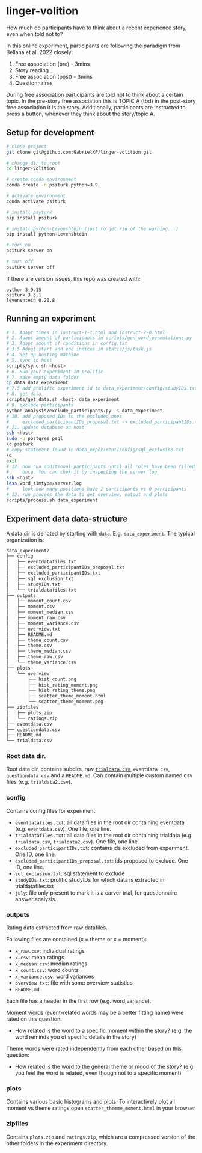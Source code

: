 # linger-volition

How much do participants have to think about a recent experience story, even when told not to?

In this online experiment, participants are following the paradigm from Bellana et al. 2022 closely:

1. Free association (pre) - 3mins
2. Story reading
3. Free association (post) - 3mins
4. Questionnaires

During free association participants are told not to think about a certain topic. In the pre-story free association this is TOPIC A (tbd) in the post-story free association it is the story.
Additionally, participants are instructed to press a button, whenever they think about the story/topic A.

## Setup for development

```sh
# clone project
git clone git@github.com:GabrielKP/linger-volition.git

# change dir to root
cd linger-volition

# create conda environment
conda create -n psiturk python=3.9

# activate environment
conda activate psiturk

# install psyturk
pip install psiturk

# install python-Levenshtein (just to get rid of the warning...)
pip install python-Levenshtein

# turn on
psiturk server on

# turn off
psiturk server off
```

If there are version issues, this repo was created with:

```
python 3.9.15
psiturk 3.3.1
levenshtein 0.20.8
```

## Running an experiment

```bash
# 1. Adapt times in instruct-1-1.html and instruct-2-0.html
# 2. Adapt amount of participants in scripts/gen_word_permutations.py
# 3. Adapt amount of conditions in config.txt
# 3.5 Adpat start and end indices in static/js/task.js
# 4. Set up hosting machine
# 5. sync to host
scripts/sync.sh <host>
# 6. Run your experiment in prolific
# 7. make empty data folder
cp data data_experiment
# 7.5 add prolific experiment id to data_experiment/config/studyIDs.txt
# 8. get data
scripts/get_data.sh <host> data_experiment
# 9. exclude participants
python analysis/exclude_participants.py -s data_experiment
# 10. add proposed IDs to the excluded ones
#     excluded_participantIDs_proposal.txt -> excluded_participantIDs.txt
# 11. update database on host
ssh <host>
sudo -u postgres psql
\c psiturk
# copy statement found in data_experiment/config/sql_exclusion.txt
\q
exit
# 12. now run additional participants until all roles have been filled at least
#     once. You can chek it by inspecting the server log
ssh <host>
less word_simtype/server.log
#     look how many positions have 1 participants vs 0 participants
# 13. run process the data to get overview, output and plots
scripts/process.sh data_experiment
```

## Experiment data data-structure

A data dir is denoted by starting with `data`. E.g. `data_experiment`.
The typical organization is:

```bash
data_experiment/
├── config
│   ├── eventdatafiles.txt
│   ├── excluded_participantIDs_proposal.txt
│   ├── excluded_participantIDs.txt
│   ├── sql_exclusion.txt
│   ├── studyIDs.txt
│   └── trialdatafiles.txt
├── outputs
│   ├── moment_count.csv
│   ├── moment.csv
│   ├── moment_median.csv
│   ├── moment_raw.csv
│   ├── moment_variance.csv
│   ├── overview.txt
│   ├── README.md
│   ├── theme_count.csv
│   ├── theme.csv
│   ├── theme_median.csv
│   ├── theme_raw.csv
│   └── theme_variance.csv
├── plots
│   └── overview
│       ├── hist_count.png
│       ├── hist_rating_moment.png
│       ├── hist_rating_theme.png
│       ├── scatter_theme_moment.html
│       └── scatter_theme_moment.png
├── zipfiles
│   ├── plots.zip
│   └── ratings.zip
├── eventdata.csv
├── questiondata.csv
├── README.md
└── trialdata.csv
```

### Root data dir.

Root data dir, contains subdirs, raw
[`trialdata.csv`](https://psiturk.readthedocs.io/en/stable/recording.html#recording-trial-data),
`eventdata.csv`, `questiondata.csv` and a `README.md`.
Can contain multiple custom named csv files (e.g. `trialdata2.csv`).

### config

Contains config files for experiment:

- `eventdatafiles.txt`: all data files in the root dir containing eventdata (e.g. `eventdata.csv`). One file, one line.
- `trialdatafiles.txt`: all data files in the root dir containing trialdata (e.g. `trialdata.csv`, `trialdata2.csv`). One file, one line.
- `excluded_participantIDs.txt`: contains ids excluded from experiment. One ID, one line.
- `excluded_participantIDs_proposal.txt`: ids proposed to exclude. One ID, one line.
- `sql_exclusion.txt`: sql statement to exclude
- `studyIDs.txt`: prolific studyIDs for which data is extracted in trialdatafiles.txt
- `july`: file only present to mark it is a carver trial, for questionnaire answer analysis.

### outputs

Rating data extracted from raw datafiles.

Following files are contained (x = theme or x = moment):

- `x_raw.csv`: individual ratings
- `x.csv`: mean ratings
- `x_median.csv`: median ratings
- `x_count.csv`: word counts
- `x_variance.csv`: word variances
- `overview.txt`: file with some overview statistics
- `README.md`

Each file has a header in the first row (e.g. word,variance).

Moment words (event-related words may be a better fitting name) were rated
on this question:

- How related is the word to a specific moment within the story?
  (e.g. the word reminds you of specific details in the story)

Theme words were rated independently from each other based on this question:

- How related is the word to the general theme or mood of the story?
  (e.g. you feel the word is related, even though not to a specific moment)

### plots

Contains various basic histograms and plots.
To interactively plot all moment vs theme ratings open
`scatter_themme_moment.html` in your browser

### zipfiles

Contains `plots.zip` and `ratings.zip`, which are a compressed version of the
other folders in the experiment directory.
